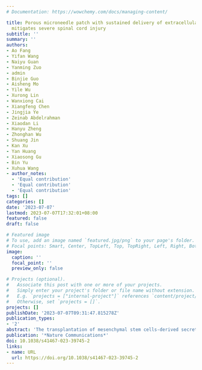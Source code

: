 ```yaml
---
# Documentation: https://wowchemy.com/docs/managing-content/

title: Porous microneedle patch with sustained delivery of extracellular vesicles
  mitigates severe spinal cord injury
subtitle: ''
summary: ''
authors:
- Ao Fang
- Yifan Wang
- Naiyu Guan
- Yanming Zuo
- admin
- Binjie Guo
- Aisheng Mo
- Yile Wu
- Xurong Lin
- Wanxiong Cai
- Xiangfeng Chen
- Jingjia Ye
- Zeinab Abdelrahman
- Xiaodan Li
- Hanyu Zheng
- Zhonghan Wu
- Shuang Jin
- Kan Xu
- Yan Huang
- Xiaosong Gu
- Bin Yu
- Xuhua Wang
- author_notes:
  - 'Equal contribution'
  - 'Equal contribution'
  - 'Equal contribution'
tags: []
categories: []
date: '2023-07-07'
lastmod: 2023-07-07T17:32:01+08:00
featured: false
draft: false

# Featured image
# To use, add an image named `featured.jpg/png` to your page's folder.
# Focal points: Smart, Center, TopLeft, Top, TopRight, Left, Right, BottomLeft, Bottom, BottomRight.
image:
  caption: ''
  focal_point: ''
  preview_only: false

# Projects (optional).
#   Associate this post with one or more of your projects.
#   Simply enter your project's folder or file name without extension.
#   E.g. `projects = ["internal-project"]` references `content/project/deep-learning/index.md`.
#   Otherwise, set `projects = []`.
projects: []
publishDate: '2023-07-07T09:31:47.815278Z'
publication_types:
- '2'
abstract: 'The transplantation of mesenchymal stem cells-derived secretome, particularly extracellular vesicles is a promising therapy to suppress spinal cord injury-triggered neuroinflammation. However, efficient delivery of extracellular vesicles to the injured spinal cord, with minimal damage, remains a challenge. Here we present a device for the delivery of extracellular vesicles to treat spinal cord injury. We show that the device incorporating mesenchymal stem cells and porous microneedles enables the delivery of extracellular vesicles. We demonstrate that topical application to the spinal cord lesion beneath the spinal dura, does not damage the lesion. We evaluate the efficacy of our device in a contusive spinal cord injury model and find that it reduces the cavity and scar tissue formation, promotes angiogenesis, and improves survival of nearby tissues and axons. Importantly, the sustained delivery of extracellular vesicles for at least 7 days results in significant functional recovery. Thus, our device provides an efficient and sustained extracellular vesicles delivery platform for spinal cord injury treatment.'
publication: '*Nature Communications*'
doi: 10.1038/s41467-023-39745-2
links:
- name: URL
  url: https://doi.org/10.1038/s41467-023-39745-2
---
```

